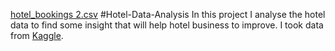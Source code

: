 [hotel_bookings 2.csv](https://github.com/Engineer-Aman/Hotel-Data-Analysis/files/11010542/hotel_bookings.2.csv)
#Hotel-Data-Analysis
In this project I analyse the hotel data to find some insight that will help hotel business to improve. I took data from [Kaggle](https://www.kaggle.com).

